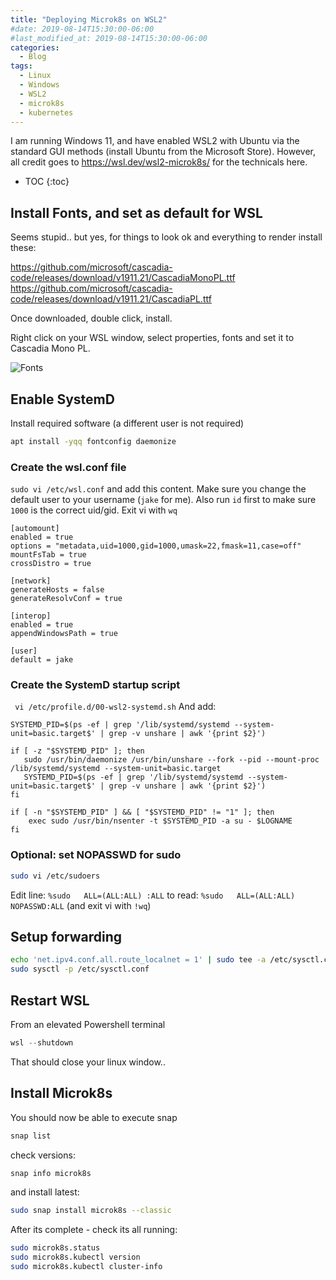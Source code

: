 ```yaml
---
title: "Deploying Microk8s on WSL2"
#date: 2019-08-14T15:30:00-06:00
#last_modified_at: 2019-08-14T15:30:00-06:00
categories:
  - Blog
tags:
  - Linux
  - Windows
  - WSL2
  - microk8s
  - kubernetes
---
```


I am running Windows 11, and have enabled WSL2 with Ubuntu via the standard GUI methods (install Ubuntu from the Microsoft Store). However, all credit goes to https://wsl.dev/wsl2-microk8s/ for the technicals here.

* TOC
{:toc}

## Install Fonts, and set as default for WSL

Seems stupid.. but yes, for things to look ok and everything to render install these:

https://github.com/microsoft/cascadia-code/releases/download/v1911.21/CascadiaMonoPL.ttf
https://github.com/microsoft/cascadia-code/releases/download/v1911.21/CascadiaPL.ttf

Once downloaded, double click, install.

Right click on your WSL window, select properties, fonts and set it to Cascadia Mono PL.

![Fonts](../../assets/images/2021-06-07-Deploy-MicroK8s-On-WSL2/1.png)

## Enable SystemD

Install required software (a different user is not required)

```bash
apt install -yqq fontconfig daemonize
```

### Create the wsl.conf file
```sudo vi /etc/wsl.conf``` and add this content. Make sure you change the default user to your username (```jake``` for me). Also run ```id``` first to make sure ```1000``` is the correct uid/gid. Exit vi with ```wq```

```
[automount]
enabled = true
options = "metadata,uid=1000,gid=1000,umask=22,fmask=11,case=off"
mountFsTab = true
crossDistro = true

[network]
generateHosts = false
generateResolvConf = true

[interop]
enabled = true
appendWindowsPath = true

[user]
default = jake
```
### Create the SystemD startup script

``` vi /etc/profile.d/00-wsl2-systemd.sh```
And add:
```
SYSTEMD_PID=$(ps -ef | grep '/lib/systemd/systemd --system-unit=basic.target$' | grep -v unshare | awk '{print $2}')

if [ -z "$SYSTEMD_PID" ]; then
   sudo /usr/bin/daemonize /usr/bin/unshare --fork --pid --mount-proc /lib/systemd/systemd --system-unit=basic.target
   SYSTEMD_PID=$(ps -ef | grep '/lib/systemd/systemd --system-unit=basic.target$' | grep -v unshare | awk '{print $2}')
fi

if [ -n "$SYSTEMD_PID" ] && [ "$SYSTEMD_PID" != "1" ]; then
    exec sudo /usr/bin/nsenter -t $SYSTEMD_PID -a su - $LOGNAME
fi
```
### Optional: set NOPASSWD for sudo 

```bash
sudo vi /etc/sudoers
```
Edit line:
```%sudo   ALL=(ALL:ALL) :ALL``` to read: ```%sudo   ALL=(ALL:ALL) NOPASSWD:ALL``` (and exit vi with ```!wq```)

## Setup forwarding

```bash
echo 'net.ipv4.conf.all.route_localnet = 1' | sudo tee -a /etc/sysctl.conf
sudo sysctl -p /etc/sysctl.conf
```

## Restart WSL
From an elevated Powershell terminal
```powershell
wsl --shutdown
```
That should close your linux window..

## Install Microk8s

You should now be able to execute snap

```bash
snap list
```

check versions:
```bash
snap info microk8s
```

and install latest:
```bash
sudo snap install microk8s --classic
```

After its complete - check its all running:
```bash
sudo microk8s.status
sudo microk8s.kubectl version
sudo microk8s.kubectl cluster-info
```